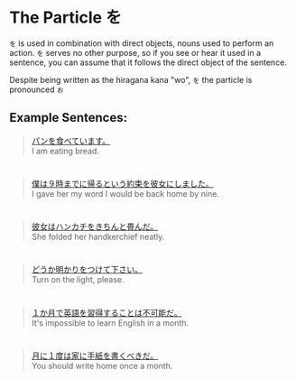 # The Particle を

`を` is used in combination with direct objects, nouns used to perform an action. `を` serves no other purpose, so if you see or hear it used in a sentence, you can assume that it follows the direct object of the sentence. 

Despite being written as the hiragana kana "wo", `を` the particle is pronounced `お`

## Example Sentences:
> [パンを食べています。]()  
> I am eating bread.

#

> [僕は９時までに帰るという約束を彼女にしました。]()  
> I gave her my word I would be back home by nine.

#

> [彼女はハンカチをきちんと畳んだ。]()  
> She folded her handkerchief neatly.

#

> [どうか明かりをつけて下さい。]()  
> Turn on the light, please.

#

> [１か月で英語を習得することは不可能だ。]()  
> It's impossible to learn English in a month.

#

> [月に１度は家に手紙を書くべきだ。]()  
> You should write home once a month.


